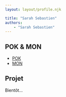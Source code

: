 ```yaml
---
layout: layout/profile.njk

title: "Sarah Sebastien"
authors:
    - "Sarah Sebastien"
---
```


## POK & MON

* [POK](./pok)
* [MON](./mon)

## Projet

Bientôt...
